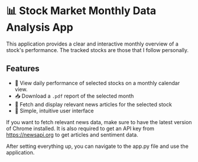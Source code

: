 # 📊 Stock Market Monthly Data Analysis App

This application provides a clear and interactive monthly overview of a stock's performance.
The tracked stocks are those that I follow personally.
## Features
- 📅 View daily performance of selected stocks on a monthly calendar view.
- 📥 Download a `.pdf` report of the selected month  
- 📰 Fetch and display relevant news articles for the selected stock  
- 🔎 Simple, intuitive user interface


If you want to fetch relevant news data, make sure to have the latest version of Chrome installed.
It is also required to get an API key from https://newsapi.org to get articles and sentiment data.

After setting everything up, you can navigate to the app.py file and use the application.
